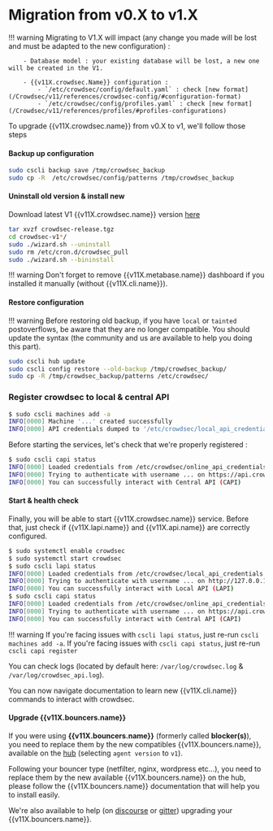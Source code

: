 # Migration from v0.X to v1.X

!!! warning
        Migrating to V1.X will impact (any change you made will be lost and must be adapted to the new configuration) :
        
        - Database model : your existing database will be lost, a new one will be created in the V1.

        - {{v11X.crowdsec.Name}} configuration :
            - `/etc/crowdsec/config/default.yaml` : check [new format](/Crowdsec/v11/references/crowdsec-config/#configuration-format)
            - `/etc/crowdsec/config/profiles.yaml` : check [new format](/Crowdsec/v11/references/profiles/#profiles-configurations)


To upgrade {{v11X.crowdsec.name}} from v0.X to v1, we'll follow those steps

#### Backup up configuration

```bash
sudo cscli backup save /tmp/crowdsec_backup
sudo cp -R  /etc/crowdsec/config/patterns /tmp/crowdsec_backup
```

#### Uninstall old version & install new 

Download latest V1 {{v11X.crowdsec.name}} version [here]({{v11X.crowdsec.download_url}})

```bash
tar xvzf crowdsec-release.tgz
cd crowdsec-v1*/
sudo ./wizard.sh --uninstall
sudo rm /etc/cron.d/crowdsec_pull
sudo ./wizard.sh --bininstall
```

!!! warning
        Don't forget to remove {{v11X.metabase.name}} dashboard if you installed it manually (without {{v11X.cli.name}}).

#### Restore configuration

!!! warning
        Before restoring old backup, if you have `local` or `tainted` postoverflows, be aware that they are no longer compatible. You should update the syntax (the community and us are available to help you doing this part).
```bash
sudo cscli hub update
sudo cscli config restore --old-backup /tmp/crowdsec_backup/
sudo cp -R /tmp/crowdsec_backup/patterns /etc/crowdsec/
```

### Register crowdsec to local & central API

```bash
$ sudo cscli machines add -a
INFO[0000] Machine '...' created successfully 
INFO[0000] API credentials dumped to '/etc/crowdsec/local_api_credentials.yaml' 
```

Before starting the services, let's check that we're properly registered :

```bash
$ sudo cscli capi status
INFO[0000] Loaded credentials from /etc/crowdsec/online_api_credentials.yaml 
INFO[0000] Trying to authenticate with username ... on https://api.crowdsec.net/ 
INFO[0000] You can successfully interact with Central API (CAPI) 
```

#### Start & health check

Finally, you will be able to start {{v11X.crowdsec.name}} service. Before that, just check if {{v11X.lapi.name}} and {{v11X.api.name}} are correctly configured.

```bash
$ sudo systemctl enable crowdsec
$ sudo systemctl start crowdsec
$ sudo cscli lapi status
INFO[0000] Loaded credentials from /etc/crowdsec/local_api_credentials.yaml 
INFO[0000] Trying to authenticate with username ... on http://127.0.0.1:8080/ 
INFO[0000] You can successfully interact with Local API (LAPI) 
$ sudo cscli capi status
INFO[0000] Loaded credentials from /etc/crowdsec/online_api_credentials.yaml 
INFO[0000] Trying to authenticate with username ... on https://api.crowdsec.net/ 
INFO[0000] You can successfully interact with Central API (CAPI) 
```

!!! warning
        If you're facing issues with `cscli lapi status`, just re-run `cscli machines add -a`.
        If you're facing issues with `cscli capi status`, just re-run `cscli capi register`


You can check logs (located by default here: `/var/log/crowdsec.log` & `/var/log/crowdsec_api.log`).

You can now navigate documentation to learn new {{v11X.cli.name}} commands to interact with crowdsec.

#### Upgrade {{v11X.bouncers.name}}

If you were using **{{v11X.bouncers.name}}** (formerly called **blocker(s)**), you need to replace them by the new compatibles {{v11X.bouncers.name}}, available on the [hub](https://hub.crowdsec.net/browse/#bouncers) (selecting `agent version` to `v1`).

Following your bouncer type (netfilter, nginx, wordpress etc...), you need to replace them by the new available {{v11X.bouncers.name}} on the hub, please follow the {{v11X.bouncers.name}} documentation that will help you to install easily.

We're also available to help (on [discourse](https://discourse.crowdsec.net/) or [gitter](https://gitter.im/crowdsec-project/community)) upgrading your {{v11X.bouncers.name}}.